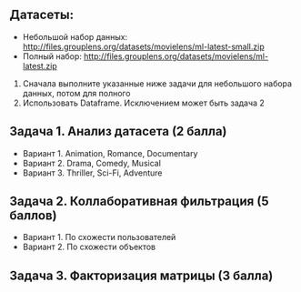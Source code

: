 ## Датасеты:
- Небольшой набор данных: http://files.grouplens.org/datasets/movielens/ml-latest-small.zip
- Полный набор: http://files.grouplens.org/datasets/movielens/ml-latest.zip

1. Сначала выполните указанные ниже задачи для небольшого набора данных, потом для полного
2. Использовать Dataframe. Исключением может быть задача 2

## Задача 1. Анализ датасета (2 балла)
* Вариант 1. Animation, Romance, Documentary
* Вариант 2. Drama, Comedy, Musical
* Вариант 3. Thriller, Sci-Fi, Adventure

## Задача 2. Коллаборативная фильтрация (5 баллов)
* Вариант 1. По схожести пользователей
* Вариант 2. По схожести объектов

## Задача 3. Факторизация матрицы (3 балла)

